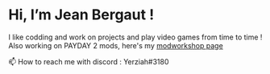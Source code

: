 # Hi, I’m Jean Bergaut !
I like codding and work on projects and play video games from time to time !  
Also working on PAYDAY 2 mods, here's my [modworkshop page](https://modworkshop.net/user/94721)

📫 How to reach me with discord : Yerziah#3180
